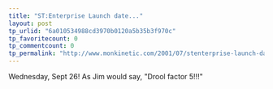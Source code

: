 ```yaml
---
title: "ST:Enterprise Launch date..."
layout: post
tp_urlid: "6a010534988cd3970b0120a5b35b3f970c"
tp_favoritecount: 0
tp_commentcount: 0
tp_permalink: "http://www.monkinetic.com/2001/07/stenterprise-launch-date.html"
---
```

Wednesday, Sept 26! As Jim would say, &quot;Drool factor 5!!!&quot;
